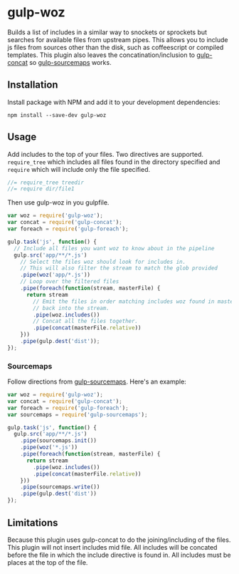 # gulp-woz

Builds a list of includes in a similar way to snockets or sprockets but searches for available files from upstream pipes. This allows you to include js files from sources other than the disk, such as coffeescript or compiled templates. This plugin also leaves the concatination/inclusion to [gulp-concat](https://github.com/wearefractal/gulp-concat) so [gulp-sourcemaps](https://github.com/floridoo/gulp-sourcemaps) works.

## Installation

Install package with NPM and add it to your development dependencies:

`npm install --save-dev gulp-woz`

## Usage

Add includes to the top of your files. Two directives are supported. `require_tree` which includes all files found in the directory specified and `require` which will include only the file specified.

```javascript
//= require_tree treedir
//= require dir/file1
```

Then use gulp-woz in you gulpfile.

```javascript
var woz = require('gulp-woz');
var concat = require('gulp-concat');
var foreach = require('gulp-foreach');

gulp.task('js', function() {
  // Include all files you want woz to know about in the pipeline
  gulp.src('app/**/*.js') 
    // Select the files woz should look for includes in. 
    // This will also filter the stream to match the glob provided
    .pipe(woz('app/*.js'))
    // Loop over the filtered files
    .pipe(foreach(function(stream, masterFile) {
      return stream
        // Emit the files in order matching includes woz found in masterFile
        // back into the stream.
        .pipe(woz.includes())
        // Concat all the files together.
        .pipe(concat(masterFile.relative))
    }))
    .pipe(gulp.dest('dist'));
});
```

### Sourcemaps

Follow directions from [gulp-sourcemaps](https://github.com/floridoo/gulp-sourcemaps). Here's an example:

```javascript
var woz = require('gulp-woz');
var concat = require('gulp-concat');
var foreach = require('gulp-foreach');
var sourcemaps = require('gulp-sourcemaps');

gulp.task('js', function() {
  gulp.src('app/**/*.js') 
    .pipe(sourcemaps.init())
    .pipe(woz('*.js')) 
    .pipe(foreach(function(stream, masterFile) {
      return stream
        .pipe(woz.includes())
        .pipe(concat(masterFile.relative))
    }))
    .pipe(sourcemaps.write())
    .pipe(gulp.dest('dist'))
});
```

## Limitations

Because this plugin uses gulp-concat to do the joining/including of the files. This plugin will not insert includes mid file. All includes will be concated before the file in which the include directive is found in. All includes must be places at the top of the file.


